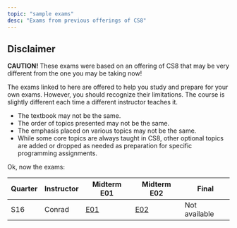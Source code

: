 ```yaml
---
topic: "sample exams"
desc: "Exams from previous offerings of CS8"
---
```


<div id="disclaimer" data-role="collapsible" data-collapsed="false" markdown="1">
<h2>Disclaimer</h2>

<b>CAUTION!</b>   These exams were based on an offering of CS8 that may be very different from the one you may be taking now!

The exams linked to here are offered to help you study and prepare for your own exams.  However, you should recognize their limitations.  The course is slightly different each time a different instructor teaches it.

* The textbook may not be the same.  
* The order of topics presented may not be the same.  
* The emphasis placed on various topics may not be the same.
* While some core topics are always taught in CS8, other optional topics are added or dropped as needed as preparation for specific programming assignments.


Ok, now the exams:

</div>


| Quarter | Instructor| Midterm E01 | Midterm E02 | Final |
|---------|-----------|-------------|-------------|-------|
| S16     | Conrad    | [E01](http://www.cs.ucsb.edu/~pconrad/cs8/14S/exams/E01/pdf/014.pdf) | [E02](http://www.cs.ucsb.edu/~pconrad/cs8/14S/exams/E02/pdf/0.pdf) | Not available |

</div>
